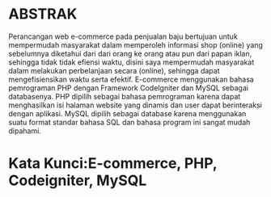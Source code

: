 # ABSTRAK

Perancangan web e-commerce pada penjualan baju bertujuan untuk mempermudah masyarakat dalam memperoleh informasi shop (online) yang sebelumnya diketahui dari dari orang ke orang atau pun dari papan iklan, sehingga tidak tidak efiensi waktu, disini saya mempermudah masyarakat dalam melakukan perbelanjaan secara (online), sehingga dapat mengefisiensikan waktu serta efektif.
E-commerce menggunakan bahasa pemrograman PHP dengan Framework CodeIgniter dan MySQL sebagai databasenya. PHP dipilih sebagai bahasa pemrograman karena dapat menghasilkan isi halaman website yang dinamis dan user dapat berinteraksi dengan aplikasi. MySQL  dipilih  sebagai  database  karena  menggunakan  suatu  format  standar bahasa SQL dan bahasa program ini sangat mudah dipahami.



# Kata Kunci:E-commerce, PHP, Codeigniter, MySQL
















